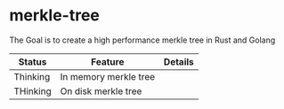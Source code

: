 # merkle-tree

The Goal is to create a high performance merkle tree in Rust and Golang

|Status|Feature|Details|
|--|--|--|
|Thinking|In memory merkle tree||
|THinking|On disk merkle tree||
